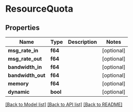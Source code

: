 # ResourceQuota

## Properties

Name | Type | Description | Notes
------------ | ------------- | ------------- | -------------
**msg_rate_in** | **f64** |  | [optional] 
**msg_rate_out** | **f64** |  | [optional] 
**bandwidth_in** | **f64** |  | [optional] 
**bandwidth_out** | **f64** |  | [optional] 
**memory** | **f64** |  | [optional] 
**dynamic** | **bool** |  | [optional] 

[[Back to Model list]](../README.md#documentation-for-models) [[Back to API list]](../README.md#documentation-for-api-endpoints) [[Back to README]](../README.md)


